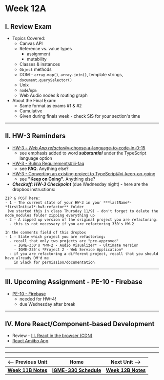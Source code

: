 # Week 12A

## I. Review Exam
- Topics Covered:
  - Canvas API
  - Reference vs. value types
    - assignment
    - mutability
  - Classes & instances
  - `Object` methods
  - DOM - `array.map()`, `array.join()`, template strings, `document.querySelector()`
  - Unix
  - `node`/`npm`
  - Web Audio nodes & routing graph
- About the Final Exam:
  - Same format as exams #1 & #2
  - Cumulative
  - Given during finals week - check SIS for your section's time

--- 

## II. HW-3 Reminders

- [HW-3 - *Web App refactor*#v-choose-a-language-to-code-in-0-15](../hw/hw-3.md#v-choose-a-language-to-code-in-0-15)
  - see emphasis added to word ***substantial*** under the TypeScript language option
- [HW-3 - Bulma Requirements#iii-faq](../hw/hw3-bulma-requirements.md#iii-faq)
  - see **FAQ**. Anything else?
- [HW-3 - Converting an existing project to TypeScript#vi-keep-on-going](../hw/hw3-typescript-notes.md#vi-keep-on-going)
  - see **"Keep on Going"**. Anything else?
- ***Checkoff: HW-3 Checkpoint*** (due Wednesday night) - here are the dropbox instructions:

```
ZIP & POST here:
- 1 - The current state of your HW-3 in your ***lastName*-*firstInitial*-hw3-refactor** folder
 (we started this in class Thursday 11/9) - don't forget to delete the node_modules folder zipping everything up
- 2 - A zipped up version of the original project you are refactoring:
  - this is not necessary if you are refactoring 330's HW-2
  
In the comments field of this dropbox
- 1 - State which project you are refactoring:
  - recall that only two projects are "pre-approved"
    - IGME-330's *HW-2 - Audio Visualizer* - Ultimate Version
    - IGME-235's *Project 2 - Web Service Application*
  - if you are refactoring a different project, recall that you should have already DM'd me
    in Slack for permission/documentation
```

---

## III. Upcoming Assignment - PE-10 - Firebase
- [PE-10 - Firebase](../pe/pe-10.md)
  - needed for HW-4!
  - due Wednesday after break

---

## IV. More React/Component-based Development
- Review - [III. React in the browser (CDN)](https://github.com/tonethar/IGME-330-Master/blob/master/notes/react-intro.md#iii-react-in-the-browser)
- [React Amiibo App](https://github.com/tonethar/IGME-330-Master/blob/master/notes/react-amiibo-app.md)

---
---

| <-- Previous Unit | Home | Next Unit -->
| --- | --- | --- 
| [**Week 11B Notes**](11B.md)  |  [**IGME-330 Schedule**](../schedule.md) | [**Week 12B Notes**](12B.md)

